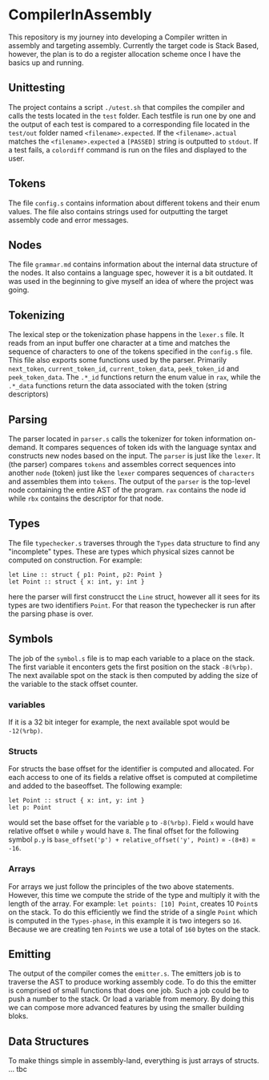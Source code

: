 # CompilerInAssembly

This repository is my journey into developing a Compiler written in assembly and targeting assembly.
Currently the target code is Stack Based, however, the plan is to do a register allocation scheme once I have the basics up and running.

## Unittesting

The project contains a script `./utest.sh` that compiles the compiler and calls the tests located in the `test` folder.
Each testfile is run one by one and the output of each test is compared to a corresponding file located in the `test/out` folder named `<filename>.expected`.
If the `<filename>.actual` matches the `<filename>.expected` a `[PASSED]` string is outputted to `stdout`. If a test fails, a `colordiff` command is run on the files and displayed to the user.

## Tokens

The file `config.s` contains information about different tokens and their enum values. The file also contains strings used for outputting the target assembly code and error messages.

## Nodes

The file `grammar.md` contains information about the internal data structure of the nodes. It also contains a language spec, however it is a bit outdated. It was used in the beginning to give myself an idea of where the project was going.

## Tokenizing

The lexical step or the tokenization phase happens in the `lexer.s` file. It reads from an input buffer one character at a time and matches the sequence of characters to one of the tokens specified in the `config.s` file.
This file also exports some functions used by the parser. Primarily `next_token`, `current_token_id`, `current_token_data`, `peek_token_id` and `peek_token_data`.
The `.*_id` functions return the enum value in `rax`, while the `.*_data` functions return the data associated with the token (string descriptors)

## Parsing

The parser located in `parser.s` calls the tokenizer for token information on-demand. It compares sequences of token ids with the language syntax and constructs new nodes based on the input.
The `parser` is just like the `lexer`. It (the parser) compares `tokens` and assembles correct sequences into another `node` (token) just like the `lexer` compares sequences of `characters` and assembles them into `tokens`.
The output of the `parser` is the top-level node containing the entire AST of the program. `rax` contains the node id while `rbx` contains the descriptor for that node.

## Types

The file `typechecker.s` traverses through the `Types` data structure to find any "incomplete" types. These are types which physical sizes cannot be computed on construction.
For example:

```
let Line :: struct { p1: Point, p2: Point } 
let Point :: struct { x: int, y: int }
```

 here the parser will first construcct the `Line` struct, however all it sees for its types are two identifiers `Point`. For that reason the typechecker is run after the parsing phase is over.

## Symbols

The job of the `symbol.s` file is to map each variable to a place on the stack. The first variable it enconters gets the first position on the stack `-8(%rbp)`. The next available spot on the stack is then computed by adding the size of the variable to the stack offset counter.

### variables

If it is a 32 bit integer for example, the next available spot would be `-12(%rbp)`.

### Structs

For structs the base offset for the identifier is computed and allocated. For each access to one of its fields a relative offset is computed at compiletime and added to the baseoffset.
The following example:

```
let Point :: struct { x: int, y: int }
let p: Point
```

would set the base offset for the variable `p` to `-8(%rbp)`. Field `x` would have relative offset `0` while `y` would have `8`. The final offset for the following symbol `p.y` is `base_offset('p') + relative_offset('y', Point)` = `-(8+8)` = `-16`.

### Arrays

For arrays we just follow the principles of the two above statements. However, this time we compute the stride of the type and multiply it with the length of the array.
For example: `let points: [10] Point`, creates 10 `Point`s on the stack. To do this efficiently we find the stride of a single `Point` which is computed in the `Types-phase`, in this example it is two integers so `16`. Because we are creating ten `Point`s we use a total of `160` bytes on the stack.

## Emitting

The output of the compiler comes the `emitter.s`. The emitters job is to traverse the AST to produce working assembly code.
To do this the emitter is comprised of small functions that does one job. Such a job could be to push a number to the stack. Or load a variable from memory.
By doing this we can compose more advanced features by using the smaller building bloks.

## Data Structures

To make things simple in assembly-land, everything is just arrays of structs. ... tbc
